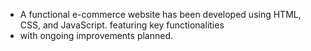 - A functional e-commerce website has been developed using HTML, CSS, and JavaScript. featuring key functionalities
-  with ongoing improvements planned.
